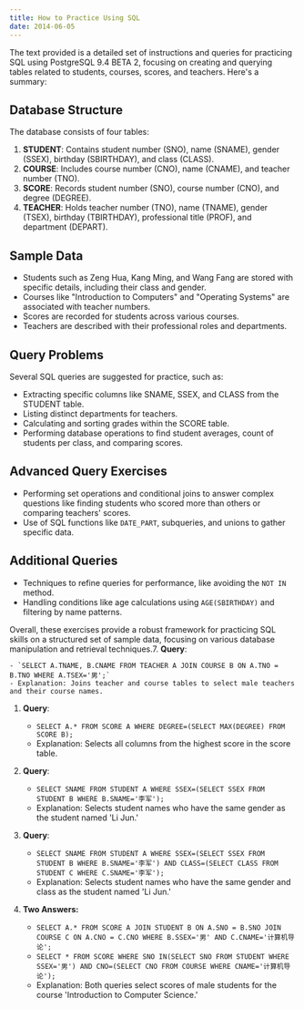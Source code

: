 ```yaml
---
title: How to Practice Using SQL
date: 2014-06-05
---
```


The text provided is a detailed set of instructions and queries for practicing SQL using PostgreSQL 9.4 BETA 2, focusing on creating and querying tables related to students, courses, scores, and teachers. Here's a summary:

## Database Structure

The database consists of four tables:

1. **STUDENT**: Contains student number (SNO), name (SNAME), gender (SSEX), birthday (SBIRTHDAY), and class (CLASS).
1. **COURSE**: Includes course number (CNO), name (CNAME), and teacher number (TNO).
1. **SCORE**: Records student number (SNO), course number (CNO), and degree (DEGREE).
1. **TEACHER**: Holds teacher number (TNO), name (TNAME), gender (TSEX), birthday (TBIRTHDAY), professional title (PROF), and department (DEPART).

## Sample Data

- Students such as Zeng Hua, Kang Ming, and Wang Fang are stored with specific details, including their class and gender.
- Courses like "Introduction to Computers" and "Operating Systems" are associated with teacher numbers.
- Scores are recorded for students across various courses.
- Teachers are described with their professional roles and departments.

## Query Problems

Several SQL queries are suggested for practice, such as:

- Extracting specific columns like SNAME, SSEX, and CLASS from the STUDENT table.
- Listing distinct departments for teachers.
- Calculating and sorting grades within the SCORE table.
- Performing database operations to find student averages, count of students per class, and comparing scores.

## Advanced Query Exercises

- Performing set operations and conditional joins to answer complex questions like finding students who scored more than others or comparing teachers' scores.
- Use of SQL functions like `DATE_PART`, subqueries, and unions to gather specific data.

## Additional Queries

- Techniques to refine queries for performance, like avoiding the `NOT IN` method.
- Handling conditions like age calculations using `AGE(SBIRTHDAY)` and filtering by name patterns.

Overall, these exercises provide a robust framework for practicing SQL skills on a structured set of sample data, focusing on various database manipulation and retrieval techniques.7. **Query**:

    - `SELECT A.TNAME, B.CNAME FROM TEACHER A JOIN COURSE B ON A.TNO = B.TNO WHERE A.TSEX='男';`
    - Explanation: Joins teacher and course tables to select male teachers and their course names.

1. **Query**:
    - `SELECT A.* FROM SCORE A WHERE DEGREE=(SELECT MAX(DEGREE) FROM SCORE B);`
    - Explanation: Selects all columns from the highest score in the score table.

1. **Query**:
    - `SELECT SNAME FROM STUDENT A WHERE SSEX=(SELECT SSEX FROM STUDENT B WHERE B.SNAME='李军');`
    - Explanation: Selects student names who have the same gender as the student named 'Li Jun.'

1. **Query**:
    - `SELECT SNAME FROM STUDENT A WHERE SSEX=(SELECT SSEX FROM STUDENT B WHERE B.SNAME='李军') AND CLASS=(SELECT CLASS FROM STUDENT C WHERE C.SNAME='李军');`
    - Explanation: Selects student names who have the same gender and class as the student named 'Li Jun.'

1. **Two Answers:**
    - `SELECT A.* FROM SCORE A JOIN STUDENT B ON A.SNO = B.SNO JOIN COURSE C ON A.CNO = C.CNO WHERE B.SSEX='男' AND C.CNAME='计算机导论';`
    - `SELECT * FROM SCORE WHERE SNO IN(SELECT SNO FROM STUDENT WHERE SSEX='男') AND CNO=(SELECT CNO FROM COURSE WHERE CNAME='计算机导论');`
    - Explanation: Both queries select scores of male students for the course 'Introduction to Computer Science.'
